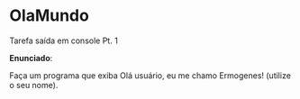 # OlaMundo
Tarefa saída em console Pt. 1

**Enunciado**:

Faça um programa que exiba Olá usuário, eu me chamo Ermogenes! (utilize o seu nome).